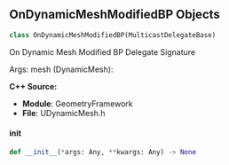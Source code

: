 ## OnDynamicMeshModifiedBP Objects

```python
class OnDynamicMeshModifiedBP(MulticastDelegateBase)
```

On Dynamic Mesh Modified BP  Delegate Signature

Args:
    mesh (DynamicMesh):

**C++ Source:**

- **Module**: GeometryFramework
- **File**: UDynamicMesh.h

<a id="unreal.OnDynamicMeshModifiedBP.__init__"></a>

#### __init__

```python
def __init__(*args: Any, **kwargs: Any) -> None
```

<a id="unreal.MediaCaptureStateChangedSignature"></a>